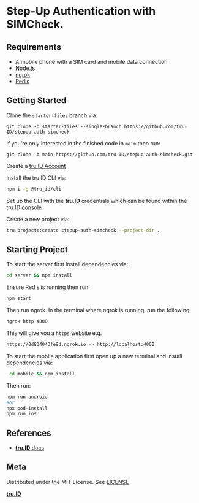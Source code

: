 # Step-Up Authentication with SIMCheck.

## Requirements

- A mobile phone with a SIM card and mobile data connection
- [Node.js](https://nodejs.org)
- [ngrok](https://ngrok.com/)
- [Redis](https://redis.io/download)

## Getting Started

Clone the `starter-files` branch via:

```
git clone -b starter-files --single-branch https://github.com/tru-ID/stepup-auth-simcheck
```

If you're only interested in the finished code in `main` then run:

```
git clone -b main https://github.com/tru-ID/stepup-auth-simcheck.git
```

Create a [tru.ID Account](https://tru.id)

Install the tru.ID CLI via:

```bash
npm i -g @tru_id/cli

```

Set up the CLI with the **tru.ID** credentials which can be found within the tru.ID [console](https://developer.tru.id/console).



Create a new project via:

```bash
tru projects:create stepup-auth-simcheck --project-dir .
```


## Starting Project

To start the server first install dependencies via:

```bash
cd server && npm install
```
Ensure Redis is running then run:

```bash
npm start
```

Then run ngrok. In the terminal where ngrok is running, run the following:

```bash
ngrok http 4000
```

This will give you a `https` website e.g.

```bash
https://0d834043fe8d.ngrok.io -> http://localhost:4000
```

To start the mobile application first open up a new terminal and install dependencies via:

```bash
 cd mobile && npm install
```

Then run:

```bash
npm run android
#or
npx pod-install
npm run ios
```


## References

- [**tru.ID** docs](https://developer.tru.id/docs)

## Meta

Distributed under the MIT License. See [LICENSE](https://github.com/tru-ID/passwordless-auth-web/blob/main/LICENSE.md)

[**tru.ID**](https://tru.id)
